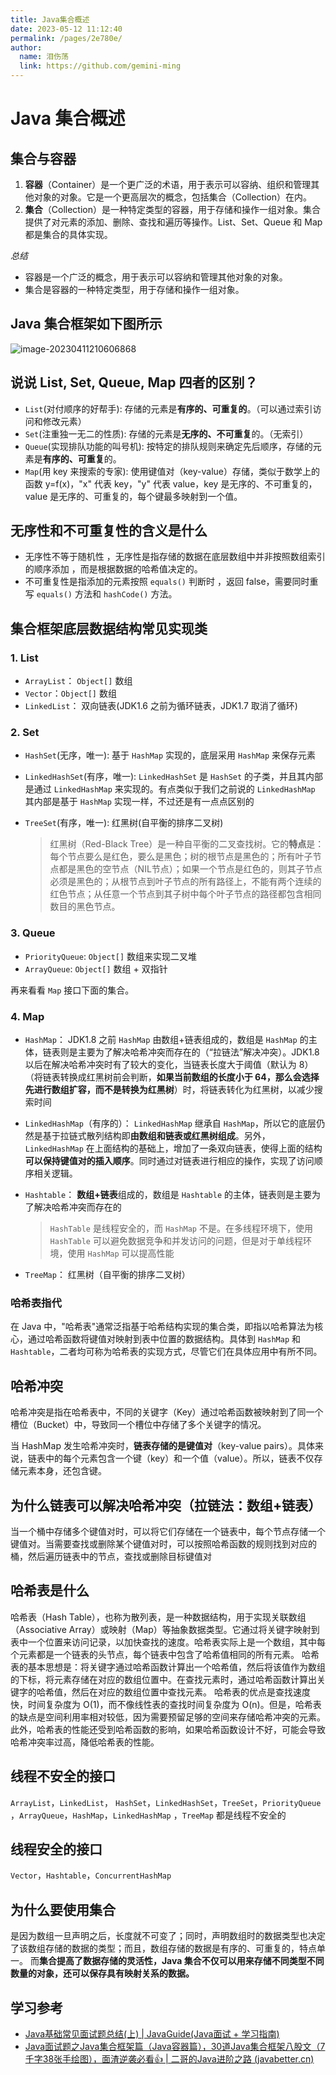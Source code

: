 ```yaml
---
title: Java集合概述
date: 2023-05-12 11:12:40
permalink: /pages/2e780e/
author: 
  name: 泪伤荡
  link: https://github.com/gemini-ming
---
```

# Java 集合概述

## 集合与容器

1. **容器**（Container）是一个更广泛的术语，用于表示可以容纳、组织和管理其他对象的对象。它是一个更高层次的概念，包括集合（Collection）在内。
2. **集合**（Collection）是一种特定类型的容器，用于存储和操作一组对象。集合提供了对元素的添加、删除、查找和遍历等操作。List、Set、Queue 和 Map 都是集合的具体实现。

*总结*

- 容器是一个广泛的概念，用于表示可以容纳和管理其他对象的对象。
- 集合是容器的一种特定类型，用于存储和操作一组对象。

## Java 集合框架如下图所示

![image-20230411210606868](https://cmty256.github.io/imgs-blog/images/image-20230411210606868.50typmz8n440.jpg)

## 说说 List, Set, Queue, Map 四者的区别？

- `List`(对付顺序的好帮手): 存储的元素是**有序的、可重复的**。（可以通过索引访问和修改元素）
- `Set`(注重独一无二的性质): 存储的元素是**无序的、不可重复**的。（无索引）
- `Queue`(实现排队功能的叫号机): 按特定的排队规则来确定先后顺序，存储的元素是**有序的、可重复**的。
- `Map`(用 key 来搜索的专家): 使用键值对（key-value）存储，类似于数学上的函数 y=f(x)，"x" 代表 key，"y" 代表 value，key 是无序的、不可重复的，value 是无序的、可重复的，每个键最多映射到一个值。

## 无序性和不可重复性的含义是什么

- 无序性不等于随机性 ，无序性是指存储的数据在底层数组中并非按照数组索引的顺序添加 ，而是根据数据的哈希值决定的。
- 不可重复性是指添加的元素按照 `equals()` 判断时 ，返回 false，需要同时重写 `equals()` 方法和 `hashCode()` 方法。

## 集合框架底层数据结构常见实现类

### 1. List

- `ArrayList`： `Object[]` 数组
- `Vector`：`Object[]` 数组
- `LinkedList`： 双向链表(JDK1.6 之前为循环链表，JDK1.7 取消了循环)

### 2. Set

- `HashSet`(无序，唯一): 基于 `HashMap` 实现的，底层采用 `HashMap` 来保存元素

- `LinkedHashSet`(有序，唯一): `LinkedHashSet` 是 `HashSet` 的子类，并且其内部是通过 `LinkedHashMap` 来实现的。有点类似于我们之前说的 `LinkedHashMap` 其内部是基于 `HashMap` 实现一样，不过还是有一点点区别的

- `TreeSet`(有序，唯一): 红黑树(自平衡的排序二叉树)

  > 红黑树（Red-Black Tree）是一种自平衡的二叉查找树。它的**特点**是：每个节点要么是红色，要么是黑色；树的根节点是黑色的；所有叶子节点都是黑色的空节点（NIL节点）；如果一个节点是红色的，则其子节点必须是黑色的；从根节点到叶子节点的所有路径上，不能有两个连续的红色节点；从任意一个节点到其子树中每个叶子节点的路径都包含相同数目的黑色节点。

### 3. Queue

- `PriorityQueue`: `Object[]` 数组来实现二叉堆
- `ArrayQueue`: `Object[]` 数组 + 双指针

再来看看 `Map` 接口下面的集合。

### 4. Map

- `HashMap`： JDK1.8 之前 `HashMap` 由数组+链表组成的，数组是 `HashMap` 的主体，链表则是主要为了解决哈希冲突而存在的（“拉链法”解决冲突）。JDK1.8 以后在解决哈希冲突时有了较大的变化，当链表长度大于阈值（默认为 8）（将链表转换成红黑树前会判断，**如果当前数组的长度小于 64，那么会选择先进行数组扩容，而不是转换为红黑树**）时，将链表转化为红黑树，以减少搜索时间

- `LinkedHashMap`（有序的）： `LinkedHashMap` 继承自 `HashMap`，所以它的底层仍然是基于拉链式散列结构即**由数组和链表或红黑树组成**。另外，`LinkedHashMap` 在上面结构的基础上，增加了一条双向链表，使得上面的结构**可以保持键值对的插入顺序**。同时通过对链表进行相应的操作，实现了访问顺序相关逻辑。

- `Hashtable`： **数组+链表**组成的，数组是 `Hashtable` 的主体，链表则是主要为了解决哈希冲突而存在的

  > `HashTable` 是线程安全的，而 `HashMap` 不是。在多线程环境下，使用 `HashTable` 可以避免数据竞争和并发访问的问题，但是对于单线程环境，使用 `HashMap` 可以提高性能

- `TreeMap`： 红黑树（自平衡的排序二叉树）

### 哈希表指代

在 Java 中，"哈希表"通常泛指基于哈希结构实现的集合类，即指以哈希算法为核心，通过哈希函数将键值对映射到表中位置的数据结构。具体到 `HashMap` 和 `Hashtable`，二者均可称为哈希表的实现方式，尽管它们在具体应用中有所不同。

## 哈希冲突

哈希冲突是指在哈希表中，不同的关键字（Key）通过哈希函数被映射到了同一个槽位（Bucket）中，导致同一个槽位中存储了多个关键字的情况。

当 HashMap 发生哈希冲突时，**链表存储的是键值对**（key-value pairs）。具体来说，链表中的每个元素包含一个键（key）和一个值（value）。所以，链表不仅存储元素本身，还包含键。

## 为什么链表可以解决哈希冲突（拉链法：数组+链表）

当一个桶中存储多个键值对时，可以将它们存储在一个链表中，每个节点存储一个键值对。当需要查找或删除某个键值对时，可以按照哈希函数的规则找到对应的桶，然后遍历链表中的节点，查找或删除目标键值对

## 哈希表是什么

哈希表（Hash Table），也称为散列表，是一种数据结构，用于实现关联数组（Associative Array）或映射（Map）等抽象数据类型。它通过将关键字映射到表中一个位置来访问记录，以加快查找的速度。哈希表实际上是一个数组，其中每个元素都是一个链表的头节点，每个链表中包含了哈希值相同的所有元素。 哈希表的基本思想是：将关键字通过哈希函数计算出一个哈希值，然后将该值作为数组的下标，将元素存储在对应的数组位置中。在查找元素时，通过哈希函数计算出关键字的哈希值，然后在对应的数组位置中查找元素。 哈希表的优点是查找速度快，时间复杂度为 O(1)，而不像线性表的查找时间复杂度为 O(n)。但是，哈希表的缺点是空间利用率相对较低，因为需要预留足够的空间来存储哈希冲突的元素。此外，哈希表的性能还受到哈希函数的影响，如果哈希函数设计不好，可能会导致哈希冲突率过高，降低哈希表的性能。

## 线程不安全的接口

`ArrayList`，`LinkedList`， `HashSet`，`LinkedHashSet`，`TreeSet`，`PriorityQueue` ，`ArrayQueue`，`HashMap`，`LinkedHashMap` ，`TreeMap` 都是线程不安全的

## 线程安全的接口

`Vector`，`Hashtable`，`ConcurrentHashMap` 

## 为什么要使用集合

是因为数组一旦声明之后，长度就不可变了；同时，声明数组时的数据类型也决定了该数组存储的数据的类型；而且，数组存储的数据是有序的、可重复的，特点单一。 而**集合提高了数据存储的灵活性，Java 集合不仅可以用来存储不同类型不同数量的对象，还可以保存具有映射关系的数据。**

## 学习参考

- [Java基础常见面试题总结(上) | JavaGuide(Java面试 + 学习指南)](https://javaguide.cn/java/basis/java-basic-questions-01.html)
- [Java面试题之Java集合框架篇（Java容器篇），30道Java集合框架八股文（7千字38张手绘图），面渣逆袭必看👍 | 二哥的Java进阶之路 (javabetter.cn)](https://javabetter.cn/sidebar/sanfene/collection.html)
